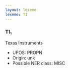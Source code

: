 ```yaml
---
layout: lexeme
lexeme: TI
---
```


###  TI₁

Texas Instruments
* UPOS:  PROPN
* Origin:  unk
* Possible NER class:  MISC

